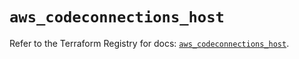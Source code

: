 # `aws_codeconnections_host`

Refer to the Terraform Registry for docs: [`aws_codeconnections_host`](https://registry.terraform.io/providers/hashicorp/aws/5.88.0/docs/resources/codeconnections_host).
